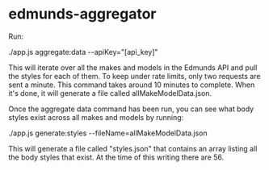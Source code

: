 # edmunds-aggregator

Run: 

./app.js aggregate:data --apiKey="[api_key]"

This will iterate over all the makes and models in the Edmunds API and pull the styles for each of them.  To keep under rate limits, only two requests are sent a minute.  This command takes around 10 minutes to complete.  When it's done, it will generate a file called allMakeModelData.json.

Once the aggregate data command has been run, you can see what body styles exist across all makes and models by running:

./app.js generate:styles --fileName=allMakeModelData.json

This will generate a file called "styles.json" that contains an array listing all the body styles that exist.  At the time of this writing there are 56.
